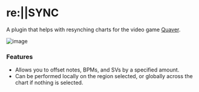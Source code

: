 # re:||SYNC

A plugin that helps with resynching charts for the video game [Quaver](https://github.com/Quaver/Quaver).

![image](https://github.com/Emik03/reSYNC/assets/14614115/69413351-6639-4720-b7e7-65ade4e3a4c1)

### Features

- Allows you to offset notes, BPMs, and SVs by a specified amount.
- Can be performed locally on the region selected, or globally across the chart if nothing is selected.
